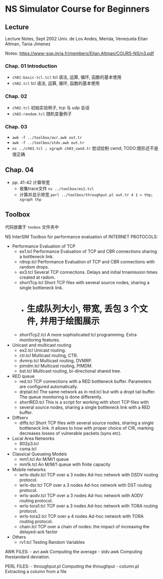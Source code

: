 # NS Simulator Course for Beginners  


## Lecture

 Lecture Notes, Sept 2002
                         Univ. de Los Andes,
                           Merida, Venezuela
                   Eitan Altman, Tania Jimenez

Notes: https://www-sop.inria.fr/members/Eitan.Altman/COURS-NS/n3.pdf

### Chap. 01 Introduction
* `ch01-basic-tcl.tcl` tcl 语法, 运算, 循环, 函数的基本使用
* `ch02.tcl` tcl 语法, 运算, 循环, 函数的基本使用

### Chap. 02
* `ch02.tcl` 初始实验例子, tcp 与 udp 会话
* `ch02-random.tcl` 随机变量例子

### Chap. 03
* `awk -f ../toolbox/avr.awk out.tr`
* `awk -f ../toolbox/stdv.awk out.tr`
* `ns ../ch03.tcl ; xgraph ch03_cwnd.tr` 尝试绘制 cwnd; TODO:图形还不是很正确

## Chap. 04
* pp. 41-42 计算带宽
   - 收集trace文件 `ns ../toolbox/ex1.tcl`
   - 计算并显示带宽 `perl ../toolbox/throughput.pl out.tr 4 1 > thp; xgraph thp`

## Toolbox

代码放置于 `toobox` 文件夹中

  NS InterSIM
                      Toolbox for performance evaluation of
                                 INTERNET PROTOCOLS:

* Performance Evaluation of TCP
    - ex1.tcl Performance Evaluation of TCP and CBR connections sharing a bottleneck link.
    - rdrop.tcl Performance Evaluation of TCP and CBR connections with random drops.
    - ex3.tcl Several TCP connections. Delays and initial trnamission times created at radom.
    - shortTcp.tcl Short TCP files with several source nodes, sharing a single bottleneck link.
      + # 生成队列大小, 带宽, 丢包 3 个文件, 并用于绘图展示
    - shortTcp2.tcl A more sophisticated tcl programming. Extra monitoring features.
* Unicast and multicast routing
    - ex2.tcl Unicast routing.
    - ctr.tcl Multicast routing, CTR.
    - dvmrp.tcl Multicast routing, DVMRP.
    - pimdm.tcl Multicast routing, PIMDM.
    - bst.tcl Multicast routing, bi-directional shared tree.
* RED queue
    - red.tcl TCP connections with a RED bottleneck buffer. Parameters are configured automatically.
    - drptail.tcl The same network as in red.tcl but with a dropt tail buffer. The queue monitoring is done differently.
    - shortRED.tcl This is a script for working with short TCP files with
    - several source nodes, sharing a single bottleneck link with a RED buffer.
* Diffserv
    - diffs.tcl Short TCP files with several source nodes, sharing a single bottleneck link. It allows to how with proper choice of CIR, marking decreases losses of vulnerable packets (syns etc).
* Local Area Networks
    - 802p3.tcl
    - csma.tcl
* Classical Queueing Models
    - mm1.tcl An M/M/1 queue
    - mm1k.tcl An M/M/1 queue with finite capacity
* Mobile networks
    - wrls-dsdv.tcl TCP over a 3 nodes Ad-hoc network with DSDV routing protocol.
    - wrls-dsr.tcl TCP over a 3 nodes Ad-hoc network with DST routing protocol.
    - wrls-aodv.tcl TCP over a 3 nodes Ad-hoc network with AODV routing protocol.
    - wrls-tora1.tcl TCP over a 3 nodes Ad-hoc network with TORA routing protocol.
    - wrls-tora2.tcl TCP over a 4 nodes Ad-hoc network with TORA routing protocol.
    - chain.tcl TCP over a chain of nodes: the impact of increasing the delayed-ack factor
* Others
    - rv1.tcl Testing Random Variables

AWK FILES:
    - avr.awk Computing the average
    - stdv.awk Computing thestandard deviation.

PERL FILES:
    - throughput.pl Computing the throughput
    - column.pl Extracting a column from a file
